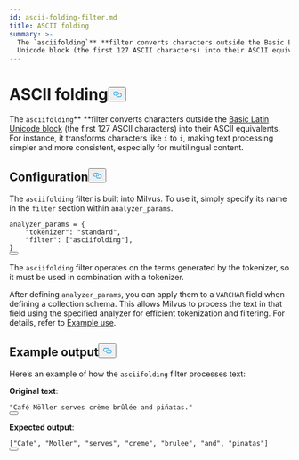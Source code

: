```yaml
---
id: ascii-folding-filter.md
title: ASCII folding​
summary: >-
  The `asciifolding`** **filter converts characters outside the Basic Latin
  Unicode block (the first 127 ASCII characters) into their ASCII equivalents.
---
```

<h1 id="ASCII-folding​" class="common-anchor-header">ASCII folding​<button data-href="#ASCII-folding​" class="anchor-icon" translate="no">
      <svg translate="no"
        aria-hidden="true"
        focusable="false"
        height="20"
        version="1.1"
        viewBox="0 0 16 16"
        width="16"
      >
        <path
          fill="#0092E4"
          fill-rule="evenodd"
          d="M4 9h1v1H4c-1.5 0-3-1.69-3-3.5S2.55 3 4 3h4c1.45 0 3 1.69 3 3.5 0 1.41-.91 2.72-2 3.25V8.59c.58-.45 1-1.27 1-2.09C10 5.22 8.98 4 8 4H4c-.98 0-2 1.22-2 2.5S3 9 4 9zm9-3h-1v1h1c1 0 2 1.22 2 2.5S13.98 12 13 12H9c-.98 0-2-1.22-2-2.5 0-.83.42-1.64 1-2.09V6.25c-1.09.53-2 1.84-2 3.25C6 11.31 7.55 13 9 13h4c1.45 0 3-1.69 3-3.5S14.5 6 13 6z"
        ></path>
      </svg>
    </button></h1><p>The <code translate="no">asciifolding</code>** **filter converts characters outside the <a href="https://en.wikipedia.org/wiki/Basic_Latin_(Unicode_block)">Basic Latin Unicode block</a> (the first 127 ASCII characters) into their ASCII equivalents. For instance, it transforms characters like <code translate="no">í</code> to <code translate="no">i</code>, making text processing simpler and more consistent, especially for multilingual content.​</p>
<h2 id="Configuration​" class="common-anchor-header">Configuration​<button data-href="#Configuration​" class="anchor-icon" translate="no">
      <svg translate="no"
        aria-hidden="true"
        focusable="false"
        height="20"
        version="1.1"
        viewBox="0 0 16 16"
        width="16"
      >
        <path
          fill="#0092E4"
          fill-rule="evenodd"
          d="M4 9h1v1H4c-1.5 0-3-1.69-3-3.5S2.55 3 4 3h4c1.45 0 3 1.69 3 3.5 0 1.41-.91 2.72-2 3.25V8.59c.58-.45 1-1.27 1-2.09C10 5.22 8.98 4 8 4H4c-.98 0-2 1.22-2 2.5S3 9 4 9zm9-3h-1v1h1c1 0 2 1.22 2 2.5S13.98 12 13 12H9c-.98 0-2-1.22-2-2.5 0-.83.42-1.64 1-2.09V6.25c-1.09.53-2 1.84-2 3.25C6 11.31 7.55 13 9 13h4c1.45 0 3-1.69 3-3.5S14.5 6 13 6z"
        ></path>
      </svg>
    </button></h2><p>The <code translate="no">asciifolding</code> filter is built into Milvus. To use it, simply specify its name in the <code translate="no">filter</code> section within <code translate="no">analyzer_params</code>.​</p>
<pre><code translate="no" class="language-python">analyzer_params = {​
    <span class="hljs-string">&quot;tokenizer&quot;</span>: <span class="hljs-string">&quot;standard&quot;</span>,​
    <span class="hljs-string">&quot;filter&quot;</span>: [<span class="hljs-string">&quot;asciifolding&quot;</span>],​
}​
<button class="copy-code-btn"></button></code></pre>
<p>The <code translate="no">asciifolding</code> filter operates on the terms generated by the tokenizer, so it must be used in combination with a tokenizer.</p>
<p>After defining <code translate="no">analyzer_params</code>, you can apply them to a <code translate="no">VARCHAR</code> field when defining a collection schema. This allows Milvus to process the text in that field using the specified analyzer for efficient tokenization and filtering. For details, refer to <a href="/docs/de/analyzer-overview.md#Example-use">Example use</a>.​</p>
<h2 id="Example-output​" class="common-anchor-header">Example output​<button data-href="#Example-output​" class="anchor-icon" translate="no">
      <svg translate="no"
        aria-hidden="true"
        focusable="false"
        height="20"
        version="1.1"
        viewBox="0 0 16 16"
        width="16"
      >
        <path
          fill="#0092E4"
          fill-rule="evenodd"
          d="M4 9h1v1H4c-1.5 0-3-1.69-3-3.5S2.55 3 4 3h4c1.45 0 3 1.69 3 3.5 0 1.41-.91 2.72-2 3.25V8.59c.58-.45 1-1.27 1-2.09C10 5.22 8.98 4 8 4H4c-.98 0-2 1.22-2 2.5S3 9 4 9zm9-3h-1v1h1c1 0 2 1.22 2 2.5S13.98 12 13 12H9c-.98 0-2-1.22-2-2.5 0-.83.42-1.64 1-2.09V6.25c-1.09.53-2 1.84-2 3.25C6 11.31 7.55 13 9 13h4c1.45 0 3-1.69 3-3.5S14.5 6 13 6z"
        ></path>
      </svg>
    </button></h2><p>Here’s an example of how the <code translate="no">asciifolding</code> filter processes text:​</p>
<p><strong>Original text</strong>:​</p>
<pre><code translate="no" class="language-python"><span class="hljs-string">&quot;Café Möller serves crème brûlée and piñatas.&quot;</span>​
<button class="copy-code-btn"></button></code></pre>
<p><strong>Expected output</strong>:​</p>
<pre><code translate="no" class="language-python">[<span class="hljs-string">&quot;Cafe&quot;</span>, <span class="hljs-string">&quot;Moller&quot;</span>, <span class="hljs-string">&quot;serves&quot;</span>, <span class="hljs-string">&quot;creme&quot;</span>, <span class="hljs-string">&quot;brulee&quot;</span>, <span class="hljs-string">&quot;and&quot;</span>, <span class="hljs-string">&quot;pinatas&quot;</span>]​
<button class="copy-code-btn"></button></code></pre>
